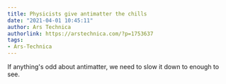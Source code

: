 ```yaml
---
title: Physicists give antimatter the chills
date: "2021-04-01 10:45:11"
author: Ars Technica
authorlink: https://arstechnica.com/?p=1753637
tags:
- Ars-Technica
---
```

If anything's odd about antimatter, we need to slow it down to enough to see.